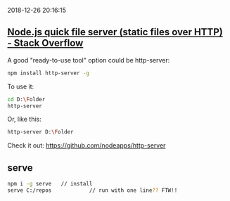 2018-12-26 20:16:15

## [Node.js quick file server (static files over HTTP) - Stack Overflow](https://stackoverflow.com/questions/16333790/node-js-quick-file-server-static-files-over-http)
A good "ready-to-use tool" option could be http-server:
```sh
npm install http-server -g
```

To use it:
```sh
cd D:\Folder
http-server
```

Or, like this:
```sh
http-server D:\Folder
```

Check it out: https://github.com/nodeapps/http-server


## serve
```sh
npm i -g serve   // install
serve C:/repos            // run with one line?? FTW!!
```

